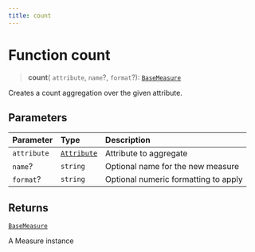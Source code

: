 ```yaml
---
title: count
---
```


# Function count

> **count**(
  `attribute`,
  `name`?,
  `format`?): [`BaseMeasure`](../../../interfaces/interface.BaseMeasure.md)

Creates a count aggregation over the given attribute.

## Parameters

| Parameter | Type | Description |
| :------ | :------ | :------ |
| `attribute` | [`Attribute`](../../../interfaces/interface.Attribute.md) | Attribute to aggregate |
| `name`? | `string` | Optional name for the new measure |
| `format`? | `string` | Optional numeric formatting to apply |

## Returns

[`BaseMeasure`](../../../interfaces/interface.BaseMeasure.md)

A Measure instance
